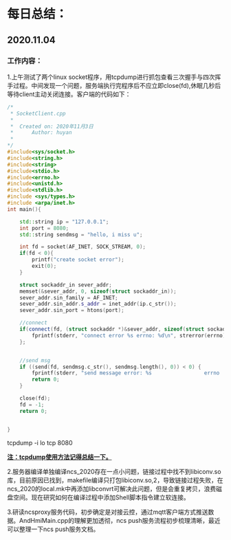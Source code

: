 # 每日总结：

## **2020.11.04**

### 工作内容：

1.上午测试了两个linux socket程序，用tcpdump进行抓包查看三次握手与四次挥手过程。中间发现一个问题，服务端执行完程序后不应立即close(fd),休眠几秒后等待client主动关闭连接。客户端的代码如下：

```c++
/*
 * SocketClient.cpp
 *
 *  Created on: 2020年11月3日
 *      Author: huyan
 * 
*/
#include<sys/socket.h>
#include<string.h>
#include<string>
#include<stdio.h>
#include<errno.h>
#include<unistd.h>
#include<stdlib.h>
#include <sys/types.h>
#include <arpa/inet.h>
int main(){

	std::string ip = "127.0.0.1";
	int port = 8080;
	std::string sendmsg = "hello, i miss u";

	int fd = socket(AF_INET, SOCK_STREAM, 0);
	if(fd < 0){
		printf("create socket error");
		exit(0);
	}

	struct sockaddr_in sever_addr;
	memset(&sever_addr, 0, sizeof(struct sockaddr_in));
	sever_addr.sin_family = AF_INET;
	sever_addr.sin_addr.s_addr = inet_addr(ip.c_str());
	sever_addr.sin_port = htons(port);

	//connect
	if(connect(fd, (struct sockaddr *)&sever_addr, sizeof(struct sockaddr))<0){
		fprintf(stderr, "connect error %s errno: %d\n", strerror(errno), errno);
	};


	//send msg
	if ((send(fd, sendmsg.c_str(), sendmsg.length(), 0)) < 0) {
		fprintf(stderr, "send message error: %s 				errno : %d", strerror(errno),errno);
		return 0;
	}

	close(fd);
	fd = -1;
	return 0;


}
```

tcpdump -i lo tcp 8080

 **<u>注：tcpdump使用方法记得总结一下。</u>**

2.服务器编译单独编译ncs_2020存在一点小问题，链接过程中找不到libiconv.so库，目前原因已找到，makefile编译只打包libiconv.so,2，导致链接过程失败，在ncs_2020的local.mk中再添加libconvrt可解决此问题，但是会重复拷贝，浪费磁盘空间。现在研究如何在编译过程中添加Shell脚本指令建立软连接。

3.研读ncsproxy服务代码，初步确定是对接云控，通过mqtt客户端方式推送数据。AndHmiMain.cpp的理解更加透彻，ncs push服务流程初步梳理清晰，最近可以整理一下ncs push服务文档。
